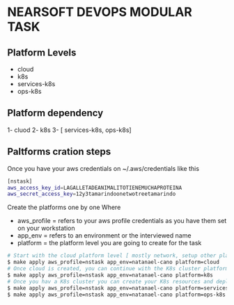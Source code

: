 # NEARSOFT DEVOPS MODULAR TASK

## Platform Levels
- cloud
- k8s
- services-k8s
- ops-k8s

## Platform dependency
1- cluod
2- k8s
3- [ services-k8s, ops-k8s]

## Paltforms cration steps
Once you have your aws credentials on ~/.aws/credentials like this
```bash
[nstask]
aws_access_key_id=LAGALLETADEANIMALITOTIENEMUCHAPROTEINA
aws_secret_access_key=12y3tamarindoonetwotreetamarindo
```

Create the platforms one by one
Where 
  - aws_profile = refers to your aws profile credentials as you have them set on your workstation
  - app_env = refers to an environment or the interviewed name
  - platform = the platform level you are going to create for the task

```bash
# Start with the cloud platform level [ mostly network, setup other platforms are going to use this resources]
$ make apply aws_profile=nstask app_env=natanael-cano platform=cloud
# Once cloud is created, you can continue with the K8s cluster platform [ This platform is the base for k8s app microservices and ops services running on containers]
$ make apply aws_profile=nstask app_env=natanael-cano platform=k8s
# Once you hav a K8s cluster you can create your K8s resources and deploy the app microservices and operational tools
$ make apply aws_profile=nstask app_env=natanael-cano platform=services-k8s
$ make apply aws_profile=nstask app_env=natanael-cano platform=ops-k8s
```

